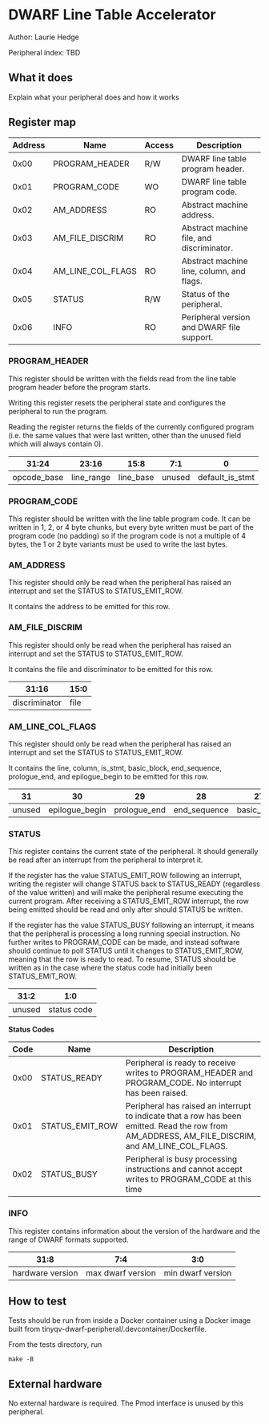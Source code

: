 # DWARF Line Table Accelerator

Author: Laurie Hedge

Peripheral index: TBD

## What it does

Explain what your peripheral does and how it works

## Register map

| Address | Name              | Access | Description                                |
|---------|-------------------|--------|--------------------------------------------|
| 0x00    | PROGRAM_HEADER    | R/W    | DWARF line table program header.           |
| 0x01    | PROGRAM_CODE      | WO     | DWARF line table program code.             |
| 0x02    | AM_ADDRESS        | RO     | Abstract machine address.                  |
| 0x03    | AM_FILE_DISCRIM   | RO     | Abstract machine file, and discriminator.  |
| 0x04    | AM_LINE_COL_FLAGS | RO     | Abstract machine line, column, and flags.  |
| 0x05    | STATUS            | R/W    | Status of the peripheral.                  |
| 0x06    | INFO              | RO     | Peripheral version and DWARF file support. |

### PROGRAM_HEADER

This register should be written with the fields read from the line table program header before the program starts.

Writing this register resets the peripheral state and configures the peripheral to run the program.

Reading the register returns the fields of the currently configured program (i.e. the same values that were last written, other than the unused field which will always contain 0).

| 31:24       | 23:16      | 15:8      | 7:1    | 0               |
|-------------|------------|-----------|--------|-----------------|
| opcode_base | line_range | line_base | unused | default_is_stmt |

### PROGRAM_CODE

This register should be written with the line table program code. It can be written in 1, 2, or 4 byte chunks, but every byte written must be part of the program code (no padding) so if the program code is not a multiple of 4 bytes, the 1 or 2 byte variants must be used to write the last bytes.

### AM_ADDRESS

This register should only be read when the peripheral has raised an interrupt and set the STATUS to STATUS_EMIT_ROW.

It contains the address to be emitted for this row.

### AM_FILE_DISCRIM

This register should only be read when the peripheral has raised an interrupt and set the STATUS to STATUS_EMIT_ROW.

It contains the file and discriminator to be emitted for this row.

| 31:16         | 15:0 |
|---------------|------|
| discriminator | file |

### AM_LINE_COL_FLAGS

This register should only be read when the peripheral has raised an interrupt and set the STATUS to STATUS_EMIT_ROW.

It contains the line, column, is_stmt, basic_block, end_sequence, prologue_end, and epilogue_begin to be emitted for this row.

| 31     | 30             | 29           | 28           | 27          | 26      | 25:16  | 15:0 |
|--------|----------------|--------------|--------------|-------------|---------|--------|------|
| unused | epilogue_begin | prologue_end | end_sequence | basic_block | is_stmt | column | line |

### STATUS

This register contains the current state of the peripheral. It should generally be read after an interrupt from the peripheral to interpret it.

If the register has the value STATUS_EMIT_ROW following an interrupt, writing the register will change STATUS back to STATUS_READY (regardless of the value written) and will make the peripheral resume executing the current program. After receiving a STATUS_EMIT_ROW interrupt, the row being emitted should be read and only after should STATUS be written.

If the register has the value STATUS_BUSY following an interrupt, it means that the peripheral is processing a long running special instruction. No further writes to PROGRAM_CODE can be made, and instead software should continue to poll STATUS until it changes to STATUS_EMIT_ROW, meaning that the row is ready to read. To resume, STATUS should be written as in the case where the status code had initially been STATUS_EMIT_ROW.

| 31:2   | 1:0         |
|--------|-------------|
| unused | status code |

**Status Codes**

| Code | Name            | Description |
|------|-----------------|-------------|
| 0x00 | STATUS_READY    | Peripheral is ready to receive writes to PROGRAM_HEADER and PROGRAM_CODE. No interrupt has been raised. |
| 0x01 | STATUS_EMIT_ROW | Peripheral has raised an interrupt to indicate that a row has been emitted. Read the row from AM_ADDRESS, AM_FILE_DISCRIM, and AM_LINE_COL_FLAGS. |
| 0x02 | STATUS_BUSY     | Peripheral is busy processing instructions and cannot accept writes to PROGRAM_CODE at this time |

### INFO

This register contains information about the version of the hardware and the range of DWARF formats supported.

| 31:8             | 7:4               | 3:0               |
|------------------|-------------------|-------------------|
| hardware version | max dwarf version | min dwarf version |

## How to test

Tests should be run from inside a Docker container using a Docker image built from
tinyqv-dwarf-peripheral/.devcontainer/Dockerfile.

From the tests directory, run
```
make -B
```

## External hardware

No external hardware is required. The Pmod interface is unused by this peripheral.
